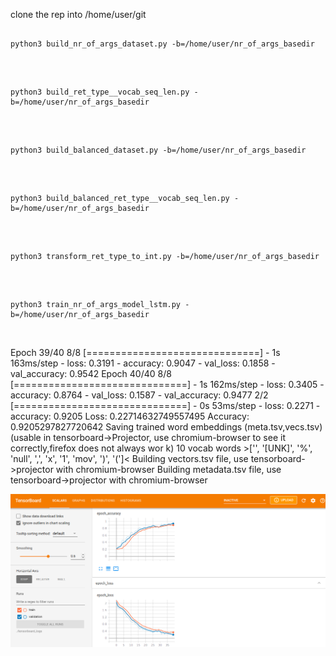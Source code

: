 clone the rep into /home/user/git


<pre><code>
python3 build_nr_of_args_dataset.py -b=/home/user/nr_of_args_basedir
</code></pre>
</br>

<pre><code>
python3 build_ret_type__vocab_seq_len.py -b=/home/user/nr_of_args_basedir
</code></pre>
</br>

<pre><code>
python3 build_balanced_dataset.py -b=/home/user/nr_of_args_basedir
</code></pre>
</br>

<pre><code>
python3 build_balanced_ret_type__vocab_seq_len.py -b=/home/user/nr_of_args_basedir
</code></pre>
</br>

<pre><code>
python3 transform_ret_type_to_int.py -b=/home/user/nr_of_args_basedir
</code></pre>
</br>

<pre><code>
python3 train_nr_of_args_model_lstm.py -b=/home/user/nr_of_args_basedir
</code></pre>
</br>


Epoch 39/40
8/8 [==============================] - 1s 163ms/step - loss: 0.3191 - accuracy: 0.9047 - val_loss: 0.1858 - val_accuracy: 0.9542
Epoch 40/40
8/8 [==============================] - 1s 162ms/step - loss: 0.3405 - accuracy: 0.8764 - val_loss: 0.1587 - val_accuracy: 0.9477
2/2 [==============================] - 0s 53ms/step - loss: 0.2271 - accuracy: 0.9205
Loss:  0.22714632749557495
Accuracy:  0.9205297827720642
Saving trained word embeddings (meta.tsv,vecs.tsv)             (usable in tensorboard->Projector, use chromium-browser to see it correctly,firefox does not always wor
k)
10 vocab words >['', '[UNK]', '%', 'null', ',', 'x', '1', 'mov', ')', '(']<
Building vectors.tsv file, use tensorboard->projector with chromium-browser
Building metadata.tsv file, use tensorboard->projector with chromium-browser


![nr-of-args-scalars](../../pictures/nr_of_args/nr-of-args-scalars.png)